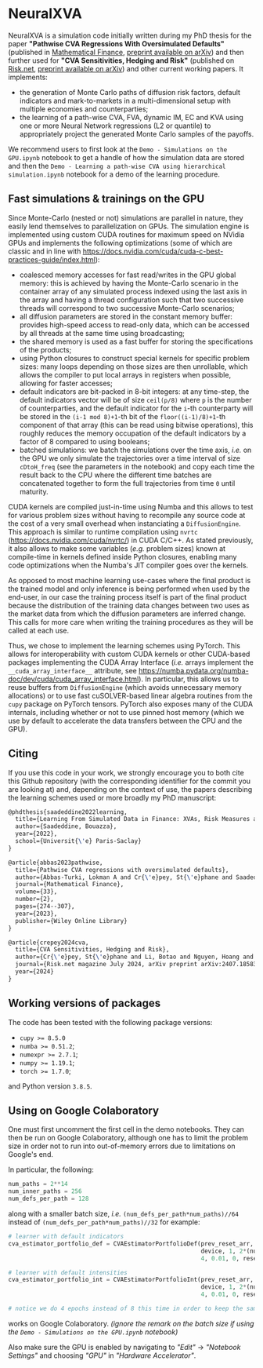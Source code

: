 # NeuralXVA
NeuralXVA is a simulation code initially written during my PhD thesis for the paper **"Pathwise CVA Regressions With Oversimulated Defaults"** (published in [Mathematical Finance](https://doi.org/10.1111/mafi.12368), [preprint available on arXiv](https://arxiv.org/abs/2211.17005)) and then further used for **"CVA Sensitivities, Hedging and Risk"** (published on [Risk.net](https://www.risk.net/cutting-edge/7959752/cva-sensitivities-hedging-and-risk), [preprint available on arXiv](https://arxiv.org/abs/2407.18583)) and other current working papers. It implements:
* the generation of Monte Carlo paths of diffusion risk factors, default indicators and mark-to-markets in a multi-dimensional setup with multiple economies and counterparties;
* the learning of a path-wise CVA, FVA, dynamic IM, EC and KVA using one or more Neural Network regressions (L2 or quantile) to appropriately project the generated Monte Carlo samples of the payoffs.

We recommend users to first look at the `Demo - Simulations on the GPU.ipynb` notebook to get a handle of how the simulation data are stored and then the `Demo - Learning a path-wise CVA using hierarchical simulation.ipynb` notebook for a demo of the learning procedure.

## Fast simulations & trainings on the GPU

Since Monte-Carlo (nested or not) simulations are parallel in nature, they easily lend themselves to parallelization on GPUs. The simulation engine is implemented using custom CUDA routines for maximum speed on NVidia GPUs and implements the following optimizations (some of which are classic and in line with https://docs.nvidia.com/cuda/cuda-c-best-practices-guide/index.html):
* coalesced memory accesses for fast read/writes in the GPU global memory: this is achieved by having the Monte-Carlo scenario in the container array of any simulated process indexed using the last axis in the array and having a thread configuration such that two successive threads will correspond to two successive Monte-Carlo scenarios;
* all diffusion parameters are stored in the constant memory buffer: provides high-speed access to read-only data, which can be accessed by all threads at the same time using broadcasting;
* the shared memory is used as a fast buffer for storing the specifications of the products;
* using Python closures to construct special kernels for specific problem sizes: many loops depending on those sizes are then unrollable, which allows the compiler to put local arrays in registers when possible, allowing for faster accesses;
* default indicators are bit-packed in 8-bit integers: at any time-step, the default indicators vector will be of size `ceil(p/8)` where `p` is the number of counterparties, and the default indicator for the `i`-th counterparty will be stored in the `(i-1 mod 8)+1`-th bit of the `floor((i-1)/8)+1`-th component of that array (this can be read using bitwise operations), this roughly reduces the memory occupation of the default indicators by a factor of 8 compared to using booleans;
* batched simulations: we batch the simulations over the time axis, *i.e.* on the GPU we only simulate the trajectories over a time interval of size `cDtoH_freq` (see the parameters in the notebook) and copy each time the result back to the CPU where the different time batches are concatenated together to form the full trajectories from time `0` until maturity.

CUDA kernels are compiled just-in-time using Numba and this allows to test for various problem sizes without having to recompile any source code at the cost of a very small overhead when instanciating a `DiffusionEngine`. This approach is similar to runtime compilation using `nvrtc` (https://docs.nvidia.com/cuda/nvrtc/) in CUDA C/C++. As stated previously, it also allows to make some variables (*e.g.* problem sizes) known at compile-time in kernels defined inside Python closures, enabling many code optimizations when the Numba's JIT compiler goes over the kernels.

As opposed to most machine learning use-cases where the final product is the trained model and only inference is being performed when used by the end-user, in our case the training process itself is part of the final product because the distribution of the training data changes between two uses as the market data from which the diffusion parameters are inferred change. This calls for more care when writing the training procedures as they will be called at each use.

Thus, we chose to implement the learning schemes using PyTorch. This allows for interoperability with custom CUDA kernels or other CUDA-based packages implementing the CUDA Array Interface (*i.e.* arrays implement the `__cuda_array_interface__` attribute, see https://numba.pydata.org/numba-doc/dev/cuda/cuda_array_interface.html). In particular, this allows us to reuse buffers from `DiffusionEngine` (which avoids unnecessary memory allocations) or to use fast cuSOLVER-based linear algebra routines from the `cupy` package on PyTorch tensors. PyTorch also exposes many of the CUDA internals, including whether or not to use pinned host memory (which we use by default to accelerate the data transfers between the CPU and the GPU).

## Citing
If you use this code in your work, we strongly encourage you to both cite this Github repository (with the corresponding identifier for the commit you are looking at) and, depending on the context of use, the papers describing the learning schemes used or more broadly my PhD manuscript:
```latex
@phdthesis{saadeddine2022learning,
  title={Learning From Simulated Data in Finance: XVAs, Risk Measures and Calibration},
  author={Saadeddine, Bouazza},
  year={2022},
  school={Universit{\'e} Paris-Saclay}
}
```

```latex
@article{abbas2023pathwise,
  title={Pathwise CVA regressions with oversimulated defaults},
  author={Abbas-Turki, Lokman A and Cr{\'e}pey, St{\'e}phane and Saadeddine, Bouazza},
  journal={Mathematical Finance},
  volume={33},
  number={2},
  pages={274--307},
  year={2023},
  publisher={Wiley Online Library}
}
```

```latex
@article{crepey2024cva,
  title={CVA Sensitivities, Hedging and Risk},
  author={Cr{\'e}pey, St{\'e}phane and Li, Botao and Nguyen, Hoang and Saadeddine, Bouazza},
  journal={Risk.net magazine July 2024, arXiv preprint arXiv:2407.18583},
  year={2024}
}
```

## Working versions of packages
The code has been tested with the following package versions:
* `cupy >= 8.5.0`
* `numba >= 0.51.2`;
* `numexpr >= 2.7.1`;
* `numpy >= 1.19.1`;
* `torch >= 1.7.0`;

and Python version `3.8.5`.

## Using on Google Colaboratory
One must first uncomment the first cell in the demo notebooks. They can then be run on Google Colaboratory, although one has to limit the problem size in order not to run into out-of-memory errors due to limitations on Google's end.

In particular, the following:
```python
num_paths = 2**14
num_inner_paths = 256
num_defs_per_path = 128
```
along with a smaller batch size, *i.e.* `(num_defs_per_path*num_paths)//64` instead of `(num_defs_per_path*num_paths)//32` for example:
```python
# learner with default indicators
cva_estimator_portfolio_def = CVAEstimatorPortfolioDef(prev_reset_arr, True, False, False, diffusion_engine, 
                                                       device, 1, 2*(num_rates+num_spreads), (num_defs_per_path*num_paths)//64, 
                                                       4, 0.01, 0, reset_weights=False, linear=False, best_sol=True)

# learner with default intensities
cva_estimator_portfolio_int = CVAEstimatorPortfolioInt(prev_reset_arr, True, False, False, diffusion_engine, 
                                                       device, 1, 2*(num_rates+num_spreads), (num_defs_per_path*num_paths)//64, 
                                                       4, 0.01, 0, reset_weights=False, linear=False, best_sol=True)

# notice we do 4 epochs instead of 8 this time in order to keep the same number of total SGD steps
```
works on Google Colaboratory. *(ignore the remark on the batch size if using the `Demo - Simulations on the GPU.ipynb` notebook)*

Also make sure the GPU is enabled by navigating to *"Edit"* -> *"Notebook Settings"* and choosing *"GPU"* in *"Hardware Accelerator"*.
